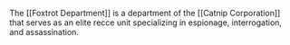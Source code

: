 The [[Foxtrot Department]] is a department of the [[Catnip Corporation]] that serves as an elite recce unit specializing in espionage, interrogation, and assassination.